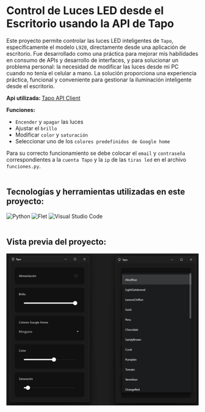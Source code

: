 # Control de Luces LED desde el Escritorio usando la API de Tapo
Este proyecto permite controlar las luces LED inteligentes de `Tapo`, específicamente el modelo `L920`, directamente desde una aplicación de escritorio. Fue desarrollado como una práctica para mejorar mis habilidades en consumo de APIs y desarrollo de interfaces, y para solucionar un problema personal: la necesidad de modificar las luces desde mi PC cuando no tenía el celular a mano. La solución proporciona una experiencia práctica, funcional y conveniente para gestionar la iluminación inteligente desde el escritorio.

<strong>Api utilizada: </strong><a href="https://github.com/mihai-dinculescu/tapo">Tapo API Client</a>

<strong>Funciones:</strong>
- `Encender` y `apagar` las luces
- Ajustar el `brillo`
- Modificar `color` y `saturación`
- Seleccionar uno de los `colores predefinidos de Google home`
  
Para su correcto funcionamiento se debe colocar el `email` y `contraseña` correspondientes a la `cuenta Tapo` y la `ip` de las `tiras led` en el archivo `funciones.py`.
<br>
<br>
## Tecnologías y herramientas utilizadas en este proyecto:
![Python](https://img.shields.io/badge/python%20-%2314354C.svg?&style=for-the-badge&logo=python&logoColor=white)
![Flet](https://img.shields.io/badge/Flet-f81d5b.svg?style=for-the-badge&logo=visual-studio-code&logoColor=white)
![Visual Studio Code](https://img.shields.io/badge/Visual%20Studio%20Code-0078d7.svg?style=for-the-badge&logo=visual-studio-code&logoColor=white)
<br>
<br>
## Vista previa del proyecto:
![Mokup](https://raw.githubusercontent.com/AntonellaLapalma/App-Tapo-Desktop/refs/heads/main/assets/Mockup.png)
